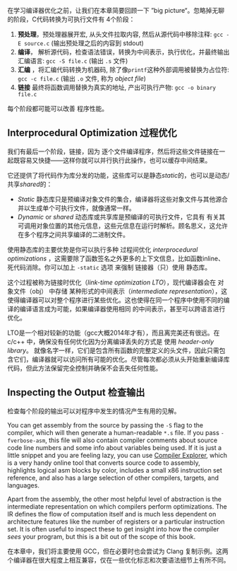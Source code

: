 
在学习编译器优化之前，让我们在本章简要回顾一下 ”big picture“。忽略掉无聊的阶段，C代码转换为可执行文件有 4个阶段：

1. **预处理**，预处理器展开宏, 从头文件拉取内容, 然后从源代码中移除注释: `gcc -E source.c` (输出预处理之后的内容到 stdout)
2. **编译**， 解析源代码，检查语法错误，转换为中间表示，执行优化，并最终输出汇编语言: `gcc -S file.c` (输出 `.s` 文件)
3. **汇编** ，将汇编代码转换为机器码, 除了像`printf`这种外部调用被替换为占位符: `gcc -c file.c` (输出 `.o` 文件, 称为 *object file*)
4. **链接** 最终将函数调用替换为真实的地址, 产出可执行产物: `gcc -o binary file.c`


每个阶段都可能可以改善 程序性能。

## Interprocedural Optimization 过程优化


我们有最后一个阶段，链接，因为 逐个文件编译程序，然后将这些文件链接在一起既容易又快捷——这样你就可以并行执行此操作，也可以缓存中间结果。

它还提供了将代码作为库分发的功能，这些库可以是静态*static*的，也可以是动态/共享*shared*的：

- *Static* 静态库只是预编译对象文件的集合，编译器将这些对象文件与其他源合并以生成单个可执行文件，就像通常一样。
- *Dynamic* or *shared* 动态库或共享库是预编译的可执行文件，它具有 有关其可调用对象位置的其他元信息，这些元信息在运行时解析。顾名思义，这允许在多个程序之间共享编译的二进制文件。

使用静态库的主要优势是你可以执行多种 过程间优化 *interprocedural optimizations* ，这需要除了函数签名之外更多的上下文信息，比如函数inline、死代码消除。你可以加上  `-static` 选项 来强制 链接器（只）使用 静态库。

这个过程被称为链接时优化（*link-time optimization LTO*），现代编译器会在 对象文件（obj） 中存储 某种形式的中间表示（*intermediate representation*），这使得编译器可以对整个程序进行某些优化。这也使得在同一个程序中使用不同的编译的编译语言成为可能，如果编译器使用相同 的中间表示，甚至可以跨语言进行优化。

LTO是一个相对较新的功能（gcc大概2014年才有），而且离完美还有很远。在c/c++ 中，确保没有任何优化因为分离编译丢失的方式是 使用 *header-only library*。 就像名字一样，它们是包含所有函数的完整定义的头文件，因此只需包含它们，编译器就可以访问所有可能的优化。尽管每次都必须从头开始重新编译库代码，但此方法保留完全控制并确保不会丢失任何性能。

## Inspecting the Output 检查输出

检查每个阶段的输出可以对程序中发生的情况产生有用的见解。

You can get assembly from the source by passing the `-S` flag to the compiler, which will then generate a human-readable `*.s` file. If you pass `-fverbose-asm`, this file will also contain compiler comments about source code line numbers and some info about variables being used. If it is just a little snippet and you are feeling lazy, you can use [Compiler Explorer](https://godbolt.org/), which is a very handy online tool that converts source code to assembly, highlights logical asm blocks by color, includes a small x86 instruction set reference, and also has a large selection of other compilers, targets, and languages.

Apart from the assembly, the other most helpful level of abstraction is the intermediate representation on which compilers perform optimizations. The IR defines the flow of computation itself and is much less dependent on architecture features like the number of registers or a particular instruction set. It is often useful to inspect these to get insight into how the compiler *sees* your program, but this is a bit out of the scope of this book.

在本章中，我们将主要使用 GCC，但在必要时也会尝试为 Clang 复制示例。这两个编译器在很大程度上相互兼容，仅在一些优化标志和次要语法细节上有所不同。